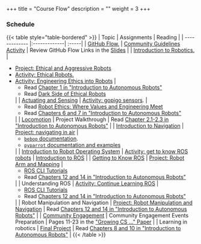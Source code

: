 +++
title = "Course Flow"
description = ""
weight = 3
+++

### Schedule

{{< table style="table-bordered" >}}
| Topic        | Assignments           | Reading  |
| ------------- |:-------------| :-----|
| [GitHub Flow.](https://docs.google.com/presentation/d/e/2PACX-1vT4wGBWh3_C1nqYqDPZcLjoSD1jASBz7t7qARL37BhIdJkf4ItoujLXrKRgm8to6w/pub?start=false&loop=false&delayms=3000)      | [Community Guidelines Activity](https://github.com/RoboticAgents/course-information/blob/main/community_guidelines.md) | Review GitHub Flow Links in the [Slides](https://docs.google.com/presentation/d/e/2PACX-1vT4wGBWh3_C1nqYqDPZcLjoSD1jASBz7t7qARL37BhIdJkf4ItoujLXrKRgm8to6w/pub?start=false&loop=false&delayms=3000) |
| [Introduction to Robotics.](https://docs.google.com/presentation/d/e/2PACX-1vRFi6cfutkuaUs_dyR6XBAe9uZRN9G52Ijhm-RRP8Vmh6Bdrzw45VaRtHIq4emt3sU7euDF1343syAQ/pub?start=false&loop=false&delayms=3000)      | <ul><li>[Project: Ethical and Aggressive Robots](https://classroom.github.com/a/q3fHb-19)</li>  <li>[Activity: Ethical Robots.](https://forms.gle/CXrkyqo8XqtHNHmU8)</li> <li>[Activity: Engineering Ethics into Robots](https://forms.gle/u2jPCwjMZj9G8aam9)   |  <ul><li> Read [Chapter 1 in "Introduction to Autonomous Robots"](https://github.com/Introduction-to-Autonomous-Robots/Introduction-to-Autonomous-Robots/blob/master/book-12-01-21-full.pdf)</li> <li>Read [Dark Side of Ethical Robots](https://www.aies-conference.com/2018/contents/papers/main/AIES_2018_paper_98.pdf)</li></ul>|
| [Actuating and Sensing](https://docs.google.com/presentation/d/e/2PACX-1vQK8x68VYXZ-UHVlMHCdNBeNrA13sMD94nUKp_4TLF-RakfrBUXHoT5ew64JDS3pVENxF2rifXZ2d5G/pub?start=false&loop=false&delayms=3000) | [Activity: gopigo sensors](https://forms.gle/bcnhiQwcCTwAQdxx9).      |  <ul><li>Read [Robot Ethics: Where Values and Engineering Meet](https://www.automate.org/blogs/robot-ethics-where-values-and-engineering-meet)</li>  <li>Read [Chapters 6 and 7 in "Introduction to Autonomous Robots"](https://github.com/Introduction-to-Autonomous-Robots/Introduction-to-Autonomous-Robots/blob/master/book-12-01-21-full.pdf)</li></ul> |
| [Locomotion](https://docs.google.com/presentation/d/e/2PACX-1vTnupjXdfsjX9-SFnNoj-BTV3RCbkhiVzgHO30mfUoqvBTyFq3gV4Tfny56z5MpuIZAG-jBaBlhee5s/pub?start=false&loop=false&delayms=3000) | Project Walkthrough  | Read [Chapter 2.1-2.3 in "Introduction to Autonomous Robots"](https://github.com/Introduction-to-Autonomous-Robots/Introduction-to-Autonomous-Robots/blob/master/book-12-01-21-full.pdf) |
| [Introduction to Navigation](https://docs.google.com/presentation/d/e/2PACX-1vQAsDXGSXPUEMPvI0mn63hLuLOpP1vuz-M8R3FWsB8yKpgyXslA5hgpQLPeb4SfCINz8-KnHRI_ggtf/pub?start=false&loop=false&delayms=3000) | [Project: navigating in air](https://classroom.github.com/a/Ums8zWMD)      |  <ul><li>[`bebop` documentation](https://www.parrot.com/us/support/documentation/bebop-range).</li> <li>[`pyparrot` documentation and examples](https://github.com/amymcgovern/pyparrot)</li></ul>  |
| [Introduction to Robot Operating System](https://docs.google.com/presentation/d/e/2PACX-1vRfj8bEkA40DPt8MHogOkTxoiAJtPYvnubIR6RbmCqrMSIK0OxxViJrMKaUoR71rcv31-4aRTZ1RHkL/pub?start=false&loop=false&delayms=3000) | [Activity: get to know ROS robots](https://forms.gle/prpjRBA8vhDKz4qM7)  |    [Introduction to ROS](http://wiki.ros.org/ROS/Introduction) |
| [Getting to Know ROS](https://docs.google.com/presentation/d/e/2PACX-1vTDe9Vqv_jAqgPWoUsSUu1k7HIVrjcCuxezc_rqakDxA5qTmKv3siXrwI9fcE32_yQ0WYPsdRgT7nrw/pub?start=false&loop=false&delayms=3000) | [Project: Robot Arm and Mapping](https://classroom.github.com/a/NOnOvzAa)   |  <ul><li>[ROS CLI Tutorials](https://docs.ros.org/en/humble/Tutorials/Beginner-CLI-Tools.html)</li> <li>Read [Chapters 12 and 14 in "Introduction to Autonomous Robots"](https://github.com/Introduction-to-Autonomous-Robots/Introduction-to-Autonomous-Robots/blob/master/book-12-01-21-full.pdf)</li></ul> |
| Understanding ROS | [Activity: Continue Learning ROS](https://classroom.github.com/a/i4MQCX_m)  | <ul><li>[ROS CLI Tutorials](https://docs.ros.org/en/humble/Tutorials/Beginner-CLI-Tools.html)</li> <li>Read [Chapters 12 and 14 in "Introduction to Autonomous Robots"](https://github.com/Introduction-to-Autonomous-Robots/Introduction-to-Autonomous-Robots/blob/master/book-12-01-21-full.pdf)</li></ul>  |
| Robot Manipulation and Navigation | [Project: Robot Manipulation and Navigation](https://classroom.github.com/a/EJpFjOIn)    |  Read [Chapters 12 and 14 in "Introduction to Autonomous Robots"](https://github.com/Introduction-to-Autonomous-Robots/Introduction-to-Autonomous-Robots/blob/master/book-12-01-21-full.pdf) |
| [Community Engagement](https://docs.google.com/presentation/d/e/2PACX-1vS0mnZolYaBf2X5phvqBMY6UHj4Y4YsJQ9M-7itFBzwJw-uPHT309sWusStoZHnHF36ehPlbotdgCPy/pub?start=false&loop=false&delayms=3000) | Community Engagement Events Preparation  | Pages 11-23 in the ["Growing CS ..." Paper](https://jmwais.org/wp-content/uploads/sites/8/2022/07/clicable-july2022.pdf#page=11) |
| Learning in robotics | [Final Project](https://classroom.github.com/a/6rXqJdbi)  |  Read [Chapters 8 and 10 in "Introduction to Autonomous Robots"](https://github.com/Introduction-to-Autonomous-Robots/Introduction-to-Autonomous-Robots/blob/master/book-12-01-21-full.pdf) |
{{< /table >}}
